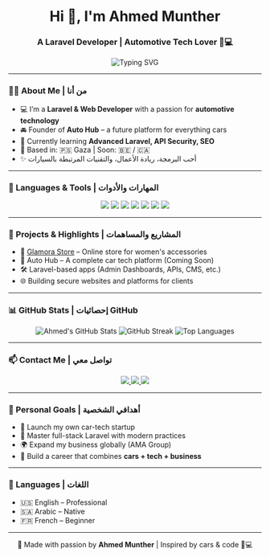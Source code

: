 <!-- الصفحة الشخصية لـ أحمد منذر عبد الهادي -->

<h1 align="center">Hi 👋, I'm Ahmed Munther</h1>
<h3 align="center">A Laravel Developer | Automotive Tech Lover 🚗💻</h3>

<p align="center">
  <img src="https://readme-typing-svg.herokuapp.com?font=Fira+Code&weight=500&size=24&pause=1000&center=true&vCenter=true&width=435&lines=Web+Developer+%7C+Laravel+%7C+PHP+%7C+MySQL;Passionate+about+Cars+%26+Tech;Always+Learning+%F0%9F%93%9A;Let's+build+something+amazing+!" alt="Typing SVG" />
</p>

---

### 🧑‍💻 About Me | من أنا

- 💻 I’m a **Laravel & Web Developer** with a passion for **automotive technology**  
- 🚘 Founder of **Auto Hub** – a future platform for everything cars  
- 🧠 Currently learning **Advanced Laravel, API Security, SEO**  
- 📍 Based in: 🇵🇸 Gaza | Soon: 🇧🇪 / 🇨🇦  
- ✨ أحب البرمجة، ريادة الأعمال، والتقنيات المرتبطة بالسيارات  

---

### 🔧 Languages & Tools | المهارات والأدوات

<p align="center">
  <img src="https://img.shields.io/badge/Laravel-F55247?style=for-the-badge&logo=laravel&logoColor=white"/>
  <img src="https://img.shields.io/badge/PHP-777BB4?style=for-the-badge&logo=php&logoColor=white"/>
  <img src="https://img.shields.io/badge/MySQL-4479A1?style=for-the-badge&logo=mysql&logoColor=white"/>
  <img src="https://img.shields.io/badge/HTML5-E34F26?style=for-the-badge&logo=html5&logoColor=white"/>
  <img src="https://img.shields.io/badge/CSS3-1572B6?style=for-the-badge&logo=css3&logoColor=white"/>
  <img src="https://img.shields.io/badge/JavaScript-F7DF1E?style=for-the-badge&logo=javascript&logoColor=black"/>
  <img src="https://img.shields.io/badge/Git-F05032?style=for-the-badge&logo=git&logoColor=white"/>
</p>

---

### 🚀 Projects & Highlights | المشاريع والمساهمات

- 🔗 [Glamora Store](https://instagram.com/glamora.accessories) – Online store for women's accessories  
- 🔧 Auto Hub – A complete car tech platform (Coming Soon)  
- 🛠️ Laravel-based apps (Admin Dashboards, APIs, CMS, etc.)  
- 🌐 Building secure websites and platforms for clients  

---

### 📊 GitHub Stats | إحصائيات GitHub

<p align="center">
  <img src="https://github-readme-stats.vercel.app/api?username=ahmed2abdal-hadi&show_icons=true&theme=radical" alt="Ahmed's GitHub Stats"/>
  <img src="https://github-readme-streak-stats.herokuapp.com/?user=ahmed2abdal-hadi&theme=radical" alt="GitHub Streak"/>
  <img src="https://github-readme-stats.vercel.app/api/top-langs/?username=ahmed2abdal-hadi&layout=compact&theme=radical" alt="Top Languages"/>
</p>

---

### 📫 Contact Me | تواصل معي

<p align="center">
  <a href="https://instagram.com/ahmed2abdal.hadi" target="_blank">
    <img src="https://img.shields.io/badge/Instagram-%23E4405F.svg?style=for-the-badge&logo=Instagram&logoColor=white" />
  </a>
  <a href="https://linkedin.com/in/ahmed2abdalhadi" target="_blank">
    <img src="https://img.shields.io/badge/LinkedIn-%230077B5.svg?style=for-the-badge&logo=linkedin&logoColor=white" />
  </a>
  <a href="mailto:ahmed.abdalhadi.dev@gmail.com">
    <img src="https://img.shields.io/badge/Gmail-D14836?style=for-the-badge&logo=gmail&logoColor=white" />
  </a>
</p>

---

### 🧭 Personal Goals | أهدافي الشخصية

- 🚀 Launch my own car-tech startup  
- 📘 Master full-stack Laravel with modern practices  
- 🌍 Expand my business globally (AMA Group)  
- 💼 Build a career that combines **cars + tech + business**

---

### 📝 Languages | اللغات

- 🇺🇸 English – Professional  
- 🇸🇦 Arabic – Native  
- 🇫🇷 French – Beginner  

---

<p align="center">
  💙 Made with passion by <strong>Ahmed Munther</strong> | Inspired by cars & code 🚗💻  
</p>
